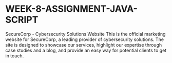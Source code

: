 # WEEK-8-ASSIGNMENT-JAVA-SCRIPT
SecureCorp - Cybersecurity Solutions Website This is the official marketing website for SecureCorp, a leading provider of cybersecurity solutions. The site is designed to showcase our services, highlight our expertise through case studies and a blog, and provide an easy way for potential clients to get in touch.

